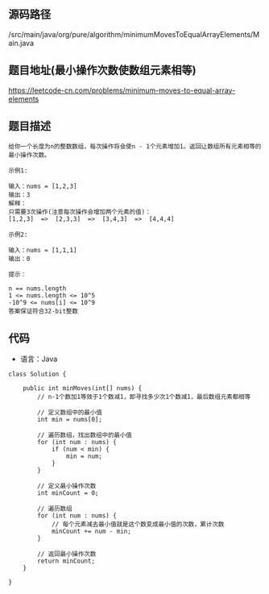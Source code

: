 ## 源码路径

/src/main/java/org/pure/algorithm/minimumMovesToEqualArrayElements/Main.java

## 题目地址(最小操作次数使数组元素相等)

https://leetcode-cn.com/problems/minimum-moves-to-equal-array-elements

## 题目描述

```
给你一个长度为n的整数数组，每次操作将会使n - 1个元素增加1。返回让数组所有元素相等的最小操作次数。

示例1:

输入：nums = [1,2,3]
输出：3
解释：
只需要3次操作(注意每次操作会增加两个元素的值)：
[1,2,3]  =>  [2,3,3]  =>  [3,4,3]  =>  [4,4,4]

示例2:

输入：nums = [1,1,1]
输出：0

提示：

n == nums.length
1 <= nums.length <= 10^5
-10^9 <= nums[i] <= 10^9
答案保证符合32-bit整数
```

## 代码

- 语言：Java

```
class Solution {

    public int minMoves(int[] nums) {
        // n-1个数加1等效于1个数减1，即寻找多少次1个数减1，最后数组元素都相等

        // 定义数组中的最小值
        int min = nums[0];

        // 遍历数组，找出数组中的最小值
        for (int num : nums) {
            if (num < min) {
                min = num;
            }
        }

        // 定义最小操作次数
        int minCount = 0;

        // 遍历数组
        for (int num : nums) {
            // 每个元素减去最小值就是这个数变成最小值的次数，累计次数
            minCount += num - min;
        }

        // 返回最小操作次数
        return minCount;
    }

}
```